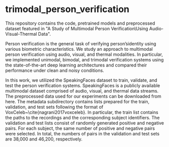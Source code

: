 # trimodal_person_verification
This repository contains the code, pretrained models and preprocessed dataset featured in "A Study of Multimodal Person Verification\\Using Audio-Visual-Thermal Data".

Person verification is the general task of verifying person’sidentity  using  various  biometric  characteristics. We study an approach to multimodal person verification using audio, visual, and thermal modalities. In particular, we implemented unimodal, bimodal, and trimodal verification systems using the state-of-the-art deep learning architectures and compared their performance under clean and noisy conditions.

In this work, we utilized the SpeakingFaces dataset to train, validate, and test the person verification systems. SpeakingFaces is a publicly available multimodal dataset comprised of audio, visual, and thermal data streams. The preprocessed data used for our experiments can be downloaded from here. The metadata subdirectory contains lists prepared for the train, validation, and test sets following the format of VoxCeleb~\cite{nagrani2017voxceleb}. In particular, the train list contains the paths to the recordings and the corresponding subject identifiers. The validation and test lists consist of randomly generated positive and negative pairs. For each subject, the same number of positive and negative pairs were selected. In total, the numbers of pairs in the validation and test sets are 38,000 and 46,200, respectively.
